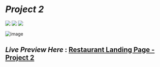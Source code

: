 # _Project 2_
<img src="https://img.shields.io/badge/Project%202-Restaurant%20Landing%20Page-brightgreen">&nbsp;<img src="https://img.shields.io/badge/Used-HTML5-orange">&nbsp;<img src="https://img.shields.io/badge/Used-CSS3-blue">

![image](https://user-images.githubusercontent.com/91872149/181812400-a042a96e-27d8-451a-8c6b-23a933aaed23.png)


## _Live Preview Here_ : [Restaurant Landing Page - Project 2](https://live-class-assignment-02.netlify.app/)

